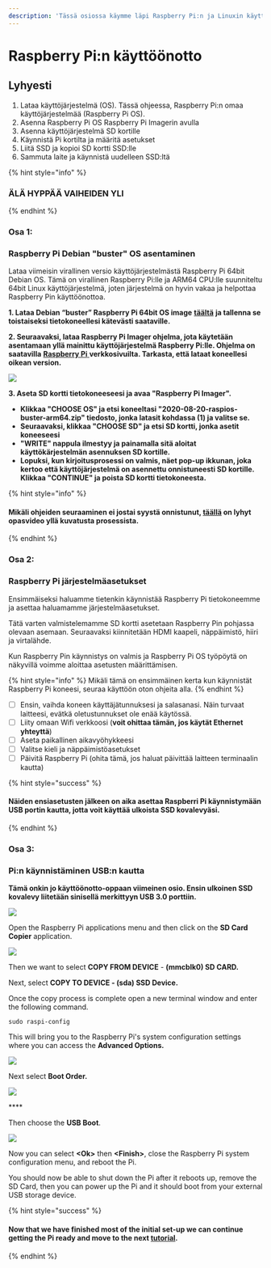 ```yaml
---
description: 'Tässä osiossa käymme läpi Raspberry Pi:n ja Linuxin käyttöönoton perusteita'
---
```


# Raspberry Pi:n käyttöönotto

## Lyhyesti <a id="h.vrhvb96nxxe9"></a>

1. Lataa käyttöjärjestelmä \(OS\). Tässä ohjeessa, Raspberry Pi:n omaa käyttöjärjestelmää \(Raspberry Pi OS\).
2. Asenna Raspberry Pi OS Raspberry Pi Imagerin avulla 
3. Asenna käyttöjärjestelmä SD kortille
4. Käynnistä Pi kortilta ja määritä asetukset
5. Liitä SSD ja kopioi SD kortti SSD:lle
6. Sammuta laite ja  käynnistä uudelleen SSD:ltä



{% hint style="info" %}
### ÄLÄ HYPPÄÄ VAIHEIDEN YLI
{% endhint %}

### **Osa 1:**

### Raspberry Pi Debian "buster" OS asentaminen <a id="h.lpv6ciisjqp3"></a>

Lataa viimeisin virallinen versio käyttöjärjestelmästä Raspberry Pi 64bit Debian OS. Tämä on virallinen Raspberry Pi:lle ja ARM64 CPU:lle suunniteltu 64bit Linux käyttöjärjestelmä, joten järjestelmä on hyvin vakaa ja helpottaa Raspberry Pin käyttöönottoa.

**1. Lataa Debian “buster” Raspberry Pi 64bit OS image** [**täältä**](https://downloads.raspberrypi.org/raspios_arm64/images/raspios_arm64-2020-08-24/2020-08-20-raspios-buster-arm64.zip) **ja tallenna se toistaiseksi tietokoneellesi kätevästi saataville.**

**2. Seuraavaksi, lataa Raspberry Pi Imager ohjelma, jota käytetään asentamaan   yllä mainittu käyttöjärjestelmä Raspberry Pi:lle. Ohjelma on saatavilla** [**Raspberry Pi** ](https://www.raspberrypi.org/software/)**verkkosivuilta. Tarkasta, että lataat koneellesi oikean version.**

![](../../.gitbook/assets/screen-shot-2021-03-12-at-5.36.30-pm.png)

 **3. Aseta SD kortti tietokoneeseesi ja avaa "Raspberry Pi Imager".**

*  **Klikkaa "CHOOSE OS" ja etsi koneeltasi "2020-08-20-raspios-buster-arm64.zip" tiedosto, jonka latasit kohdassa \(1\) ja valitse se.** 
* **Seuraavaksi, klikkaa "CHOOSE SD" ja etsi SD kortti, jonka asetit koneeseesi**  
* **"WRITE" nappula ilmestyy ja painamalla sitä aloitat käyttökärjestelmän asennuksen SD kortille.** 
* **Lopuksi, kun kirjoitusprosessi on valmis, näet pop-up ikkunan, joka kertoo että käyttöjärjestelmä on asennettu onnistuneesti SD kortille. Klikkaa "CONTINUE" ja poista SD kortti tietokoneesta.** 

{% hint style="info" %}
#### **Mikäli ohjeiden seuraaminen ei jostai syystä onnistunut,** [**täällä**](https://www.youtube.com/watch?v=J024soVgEeM) **on lyhyt opasvideo yllä kuvatusta prosessista.**
{% endhint %}

### Osa 2:

### Raspberry Pi järjestelmäasetukset

Ensimmäiseksi haluamme tietenkin käynnistää Raspberry Pi tietokoneemme ja asettaa haluamamme järjestelmäasetukset.

Tätä varten valmistelemamme SD kortti asetetaan Raspberry Pin pohjassa olevaan asemaan. Seuraavaksi kiinnitetään HDMI kaapeli, näppäimistö, hiiri ja virtalähde.

Kun Raspberry Pin käynnistys on valmis ja Raspberry Pi OS työpöytä on näkyvillä voimme aloittaa asetusten määrittämisen.

{% hint style="info" %}
Mikäli tämä on ensimmäinen kerta kun käynnistät Raspberry Pi koneesi, seuraa käyttöön oton ohjeita alla.
{% endhint %}

* [ ] Ensin, vaihda koneen käyttäjätunnuksesi ja salasanasi. Näin turvaat laitteesi, evätkä oletustunnukset ole enää käytössä.
* [ ] Liity omaan Wifi verkkoosi \(**voit ohittaa tämän, jos käytät Ethernet yhteyttä**\)
* [ ] Aseta paikallinen aikavyöhykkeesi
* [ ] Valitse kieli ja näppäimistöasetukset
* [ ] Päivitä Raspberry Pi \(ohita tämä, jos haluat päivittää laitteen terminaalin kautta\)

{% hint style="success" %}
#### Näiden ensiasetusten jälkeen on aika asettaa Raspberri Pi käynnistymään USB portin kautta, jotta voit käyttää ulkoista SSD kovalevyäsi. 
{% endhint %}

### Osa 3:

### Pi:n käynnistäminen USB:n kautta

**Tämä onkin jo käyttöönotto-oppaan viimeinen osio. Ensin ulkoinen SSD kovalevy liitetään sinisellä merkittyyn USB 3.0 porttiin.**  

![](../../.gitbook/assets/pi4.jpeg)

Open the Raspberry Pi applications menu and then click on the **SD Card Copier** application.

![](../../.gitbook/assets/screen-shot-2021-03-29-at-9.11.39-pm.png)

Then we want to select **COPY FROM DEVICE** - **\(mmcblk0\) SD CARD.**

Next, select **COPY TO DEVICE - \(sda\) SSD Device.**

Once the copy process is complete open a new terminal window and enter the following command.

```text
sudo raspi-config
```

This will bring you to the Raspberry Pi's system configuration settings where you can access the **Advanced Options.**

![](../../.gitbook/assets/screen-shot-2021-03-29-at-10.13.19-pm.png)

Next select **Boot Order.**

![](../../.gitbook/assets/screen-shot-2021-03-29-at-10.13.40-pm.png)

\*\*\*\*

Then choose the **USB Boot**.

![](../../.gitbook/assets/screen-shot-2021-03-29-at-10.14.05-pm.png)

Now you can select **&lt;Ok&gt;** then **&lt;Finish&gt;**, close the Raspberry Pi system configuration menu, and reboot the Pi.

You should now be able to shut down the Pi after it reboots up, remove the SD Card, then you can power up the Pi and it should boot from your external USB storage device.

{% hint style="success" %}
#### Now that we have finished most of the initial set-up we can continue getting the Pi ready and move to the next [tutorial](tutorial-2-relaynode.md).
{% endhint %}

#### 



